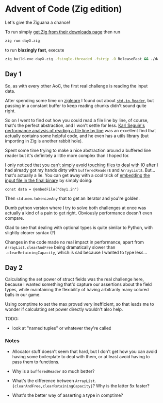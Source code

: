 # Advent of Code (Zig edition)

Let's give the Ziguana a chance!

To run simply [get Zig from their downloads page](https://ziglang.org/download/) then run

```sh
zig run dayX.zig
```

to run __blazingly fast__, execute

```sh
zig build-exe dayX.zig -fsingle-threaded -fstrip -O ReleaseFast && ./dayX
```

## Day 1

So, as with every other AoC, the first real challenge is reading the input data.

After spending some time on [ziglearn](https://ziglearn.org) I found out about [`std.io.Reader`](https://ziglearn.org/chapter-2/#readers-and-writers), but passing in a constant buffer to keep reading chunks didn't sound quite right.

So on I went to find out how you could read a file line by line, of course, that's the perfect
abstraction, and I won't settle for less.
[Karl Seguin's performance analysis of reading a file line by line](https://www.openmymind.net/Performance-of-reading-a-file-line-by-line-in-Zig/) was
an excellent find that actually contains some helpful code, and he even has a utils library
(but importing in Zig is another rabbit hole).

Spent some time trying to make a nice abstraction around a buffered line reader but it's definitely
a little more complex than I hoped for.

I only noticed that you [can't simply avoid touching files to deal with IO](./hello_world.zig) after I had already got
my hands dirty with `bufferedReader`s and `ArrayList`s.
But... that's actually a lie.
You can get away with a cool trick of [embedding the input file in the final binary](https://xyquadrat.ch/2021/12/01/reading-files-in-zig/) by simply doing:

```zig
const data = @embedFile("day1.in")
```

Then `std.mem.tokenizeAny` that to get an iterator and you're golden.

Dumb python version where I try to solve both challenges at once was actually a kind of a pain to
get right.
Obviously performance doesn't even compare.

Glad to see that dealing with optional types is quite similar to Python, with slightly clearer
syntax (?)

Changes in the code made no real impact in performance, apart from `ArrayList.clearAndFree` being
dramatically slower than `.clearRetainingCapacity`, which is sad because I wanted to type less...

## Day 2

Calculating the set power of struct fields was the real challenge here, because I wanted something
that'd capture our assertions about the field types, while maintaining the flexibility of having
arbitrarily many colored balls in our game.

Using comptime to set the max proved very inefficient, so that leads me to wonder if calculating
set power directly wouldn't also help.

TODO:
- look at "named tuples" or whatever they're called

### Notes

- Allocator stuff doesn't seem that hard, but I don't get how you can avoid having some boilerplate
  to deal with them, or at least avoid having to pass them to functions.

- Why is a `bufferedReader` so much better?

- What's the difference between `ArrayList.{clearAndFree,clearRetainingCapacity}`? Why is the
latter 5x faster?

- What's the better way of asserting a type in comptime?
